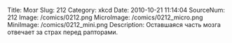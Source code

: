 Title: Мозг 
Slug: 212 
Category: xkcd 
Date: 2010-10-21 11:14:04 
SourceNum: 212 
Image: /comics/0212.png 
MicroImage: /comics/0212_micro.png 
MiniImage: /comics/0212_mini.png 
Description: Оставшаяся часть мозга отвечает за страх перед рапторами. 

